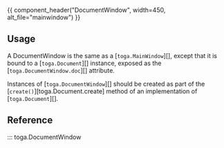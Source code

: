 {{ component_header("DocumentWindow", width=450, alt_file="mainwindow") }}

## Usage

A DocumentWindow is the same as a [`toga.MainWindow`][], except that it is bound to a [`toga.Document`][] instance, exposed as the [`toga.DocumentWindow.doc`][] attribute.

Instances of [`toga.DocumentWindow`][] should be created as part of the [`create()`][toga.Document.create] method of an implementation of [`toga.Document`][].

## Reference

::: toga.DocumentWindow
